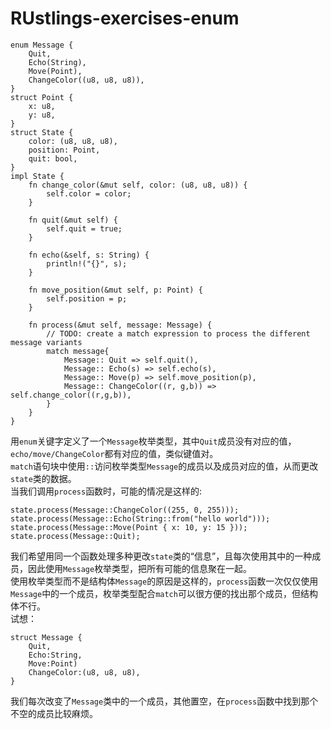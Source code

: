 # RUstlings-exercises-enum
```
enum Message {
    Quit,
    Echo(String),
    Move(Point),
    ChangeColor((u8, u8, u8)),
}
struct Point {
    x: u8, 
    y: u8,
}
struct State {
    color: (u8, u8, u8),
    position: Point,
    quit: bool,
}
impl State {
    fn change_color(&mut self, color: (u8, u8, u8)) {
        self.color = color;
    }

    fn quit(&mut self) {
        self.quit = true;
    }

    fn echo(&self, s: String) {
        println!("{}", s);
    }

    fn move_position(&mut self, p: Point) {
        self.position = p;
    }

    fn process(&mut self, message: Message) {
        // TODO: create a match expression to process the different message variants
        match message{
            Message:: Quit => self.quit(),
            Message:: Echo(s) => self.echo(s),
            Message:: Move(p) => self.move_position(p),
            Message:: ChangeColor((r, g,b)) => self.change_color((r,g,b)),
        }
    }
}
```
用`enum`关键字定义了一个`Message`枚举类型，其中`Quit`成员没有对应的值，`echo/move/ChangeColor`都有对应的值，类似键值对。  
`match`语句块中使用`::`访问枚举类型`Message`的成员以及成员对应的值，从而更改`state`类的数据。  
当我们调用`process`函数时，可能的情况是这样的:  
```
state.process(Message::ChangeColor((255, 0, 255)));
state.process(Message::Echo(String::from("hello world")));
state.process(Message::Move(Point { x: 10, y: 15 }));
state.process(Message::Quit);
```
我们希望用同一个函数处理多种更改`state`类的“信息”，且每次使用其中的一种成员，因此使用`Message`枚举类型，把所有可能的信息聚在一起。  
使用枚举类型而不是结构体`Message`的原因是这样的，`process`函数一次仅仅使用`Message`中的一个成员，枚举类型配合`match`可以很方便的找出那个成员，但结构体不行。  
试想：
```
struct Message {
    Quit,
    Echo:String,
    Move:Point)
    ChangeColor:(u8, u8, u8),
}
```
我们每次改变了`Message`类中的一个成员，其他置空，在`process`函数中找到那个不空的成员比较麻烦。

